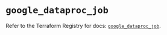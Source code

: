 # `google_dataproc_job`

Refer to the Terraform Registry for docs: [`google_dataproc_job`](https://registry.terraform.io/providers/hashicorp/google/6.26.0/docs/resources/dataproc_job).
